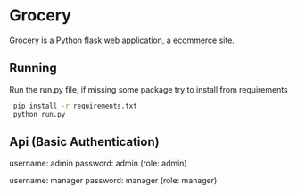# Grocery

Grocery is a Python flask web application, a ecommerce site.

## Running

Run the run.py file, if missing some package try to install from requirements

```bash
 pip install -r requirements.txt
 python run.py
```

## Api (Basic Authentication)

username: admin password: admin (role: admin)

username: manager password: manager (role: manager)
